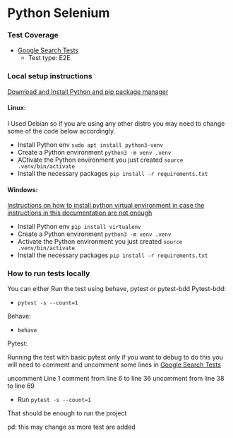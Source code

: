 # Python Selenium

### Test Coverage

- [Google Search Tests](./specs/search/google_test.py)
  - Test type: E2E

### Local setup instructions

[Download and Install Python and pip package manager](https://www.python.org/)

#### Linux:

I Used Debian so if you are using any other distro you may need to change some of the code below accordingly.
* Install Python env `sudo apt install python3-venv`
* Create a Python environment `python3 -m venv .venv`
* ACtivate the Python environment you just created `source .venv/bin/activate`
* Install the necessary packages `pip install -r requirements.txt`

#### Windows:

[Instructions on how to install python virtual environment in case the instructions in this documentation are not enough](https://mothergeo-py.readthedocs.io/en/latest/development/how-to/venv-win.html)

* Install Python env `pip install virtualenv`
* Create a Python environment `python3 -m venv .venv`
* Activate the Python environment you just created `source .venv/bin/activate`
* Install the necessary packages `pip install -r requirements.txt`

### How to run tests locally

You can either Run the test using behave, pytest or pytest-bdd
Pytest-bdd:

* `pytest -s --count=1`

Behave:

* `behave`

Pytest:

Running the test with basic pytest only if you want to debug
to do this you will need to comment and uncomment some lines in [Google Search Tests](./specs/search/google_test.py)

uncomment Line 1
comment from line 6 to line 36
uncomment from line 38 to line 69

* Run `pytest -s --count=1`

That should be enough to run the project

pd: this may change as more test are added
